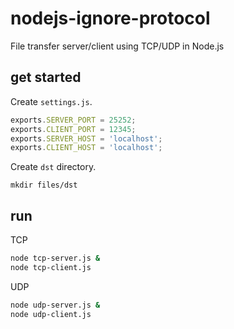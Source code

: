 # nodejs-ignore-protocol
File transfer server/client using TCP/UDP in Node.js


## get started
Create `settings.js`.

```js
exports.SERVER_PORT = 25252;
exports.CLIENT_PORT = 12345;
exports.SERVER_HOST = 'localhost';
exports.CLIENT_HOST = 'localhost';
```

Create `dst` directory.
```
mkdir files/dst
```

## run

TCP
```bash
node tcp-server.js &
node tcp-client.js
```

UDP
```bash
node udp-server.js &
node udp-client.js
```
